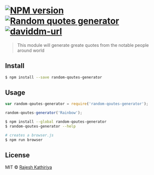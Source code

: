 #  [![NPM version][npm-image]][npm-url] [![Random quotes generator][travis-image]][travis-url] [![daviddm-url]][daviddm-image]

> This module will generate greate quotes from the notable people around world


## Install

```sh
$ npm install --save random-qoutes-generator
```


## Usage

```js
var random-qoutes-generator = require('random-qoutes-generator');

random-qoutes-generator('Rainbow');
```

```sh
$ npm install --global random-qoutes-generator
$ random-qoutes-generator --help
```

```sh
# creates a browser.js
$ npm run browser
```


## License

MIT © [Rajesh Kathiriya](github.com/rajpatel507)


[npm-url]: https://npmjs.org/package/random-qoutes-generator
[npm-image]: https://badge.fury.io/js/random-qoutes-generator.svg
[travis-url]: https://travis-ci.org/rajpatel507/random-qoutes-generator
[travis-image]: https://travis-ci.org/rajpatel507/random-qoutes-generator.svg?branch=master
[daviddm-url]: https://david-dm.org/rajpatel507/random-qoutes-generator.svg?theme=shields.io
[daviddm-image]: https://david-dm.org/rajpatel507/random-qoutes-generator
